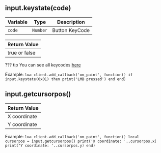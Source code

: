 ## input.keystate(code)

| Variable      | Type     |  Description   |
| ------------- | -------- | -------------- |
| `code`        | `Number` | Button KeyCode |

|  Return Value |
| ------------- |
| true or false |

??? tip
    You can see all keycodes [here](https://docs.microsoft.com/ru-ru/windows/win32/inputdev/virtual-key-codes)

Example:
    ```lua
    client.add_callback('on_paint', function()
        if input.keystate(0x01) then
            print('LMB pressed')
        end
    end)
    ```


## input.getcursorpos()

| Return Value |
| ------------ |
| X coordinate |
| Y coordinate |

Example:
    ```lua
    client.add_callback('on_paint', function()
        local cursorpos = input.getcursorpos()
        print('X coordinate: '..cursorpos.x)
        print('Y coordinate: '..cursorpos.y)
    end)
    ```